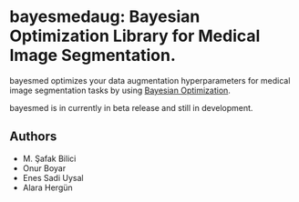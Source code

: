 # bayesmedaug: Bayesian Optimization Library for Medical Image Segmentation.

bayesmed optimizes your data augmentation hyperparameters for medical image segmentation tasks by using [Bayesian Optimization](https://github.com/fmfn/BayesianOptimization).

bayesmed is in currently in beta release and still in development.

## Authors
- M. Şafak Bilici
- Onur Boyar
- Enes Sadi Uysal
- Alara Hergün
